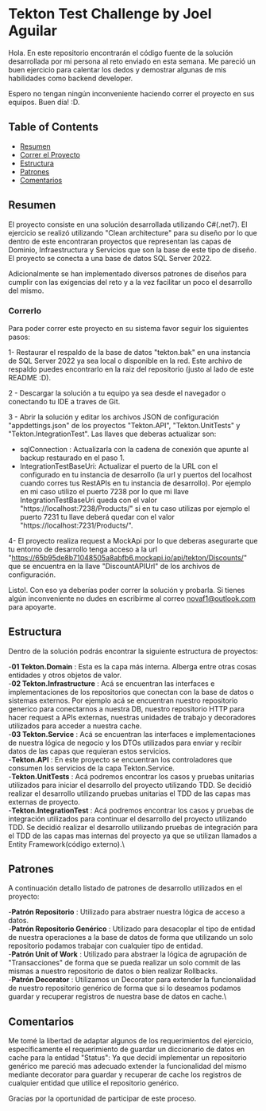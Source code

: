 # Tekton Test Challenge by Joel Aguilar
Hola. En este repositorio encontrarán el código fuente de la solución desarrollada por mi persona al reto enviado en esta semana. Me pareció un buen ejercicio para calentar los dedos y demostrar algunas de mis habilidades como backend developer.

Espero no tengan ningún inconveniente haciendo correr el proyecto en sus equipos. Buen día! :D.
## Table of Contents
- [Resumen](#Resumen)
- [Correr el Proyecto](#Correrlo)
- [Estructura](#Estructura)
- [Patrones](#Patrones)
- [Comentarios](#Comentarios)

## Resumen
El proyecto consiste en una solución desarrollada utilizando C#(.net7). El ejercicio se realizó utilizando "Clean architecture" para su diseño por lo que dentro de este encontraran proyectos que representan las capas de Dominio, Infraestructura y Servicios que son la base de este tipo de diseño. El proyecto se conecta a una base de datos SQL Server 2022.

Adicionalmente se han implementado diversos patrones de diseños para cumplir con las exigencias del reto y a la vez facilitar un poco el desarrollo del mismo. 

### Correrlo
Para poder correr este proyecto en su sistema favor seguir los siguientes pasos:

1- Restaurar el respaldo de la base de datos "tekton.bak" en una instancia de SQL Server 2022 ya sea local o disponible en la red. Este archivo de respaldo puedes encontrarlo en la raiz del repositorio (justo al lado de este README :D).

2 - Descargar la solución a tu equipo ya sea desde el navegador o conectando tu IDE a traves de Git.

3 - Abrir la solución y editar los archivos JSON de configuración "appdettings.json" de los proyectos "Tekton.API", "Tekton.UnitTests" y "Tekton.IntegrationTest". Las llaves que deberas actualizar son:
 - sqlConnection : Actualizarla con la cadena de conexión que apunte al backup restaurado en el paso 1.
 - IntegrationTestBaseUri: Actualizar el puerto de la URL con el configurado en tu instancia de desarrollo (la url y puertos del localhost cuando corres tus RestAPIs en tu instancia de desarrollo). Por ejemplo en mi caso utilizo el puerto 7238 por lo que mi llave IntegrationTestBaseUri queda con el valor "https://localhost:7238/Products/" si en tu caso utilizas por ejemplo el puerto 7231 tu llave deberá quedar con el valor "https://localhost:7231/Products/".

4- El proyecto realiza request a MockApi por lo que deberas asegurarte que tu entorno de desarrollo tenga acceso a la url "https://65b95de8b71048505a8abfb6.mockapi.io/api/tekton/Discounts/" que se encuentra en la llave "DiscountAPIUrl" de los archivos de configuración.

Listo!. Con eso ya deberías poder correr la solución y probarla. Si tienes algún inconveniente no dudes en escribirme al correo novaf1@outlook.com para apoyarte.

## Estructura
Dentro de la solución podrás encontrar la siguiente estructura de proyectos:

-**01 Tekton.Domain** : Esta es la capa más interna. Alberga entre otras cosas entidades y otros objetos de valor.\
-**02 Tekton.Infrastructure** : Acá se encuentran las interfaces e implementaciones de los repositorios que conectan con la base de datos o sistemas externos. Por ejemplo acá se encuentran nuestro repositorio generico para conectarnos a nuestra DB, nuestro repositorio HTTP para hacer request a APIs externas, nuestras unidades de trabajo y decoradores utilizados para acceder a nuestra cache.\
-**03 Tekton.Service** : Acá se encuentran las interfaces e implementaciones de nuestra lógica de negocio y los DTOs utilizados para enviar y recibir datos de las capas que requieran estos servicios.\
-**Tekton.API** : En este proyecto se encuentran los controladores que consumen los servicios de la capa Tekton.Service. \
-**Tekton.UnitTests** : Acá podremos encontrar los casos y pruebas unitarias utilizados para iniciar el desarrollo del proyecto utilizando TDD. Se decidió realizar el desarrollo utilizando pruebas unitarias el TDD de las capas mas externas de proyecto.\
-**Tekton.IntegrationTest** : Acá podremos encontrar los casos y pruebas de integración utilizados para continuar el desarrollo del proyecto utilizando TDD. Se decidió realizar el desarrollo utilizando pruebas de integración para el TDD de las capas mas internas del proyecto ya que se utilizan llamados a Entity Framework(código externo).\

## Patrones
A continuación detallo listado de patrones de desarrollo utilizados en el proyecto:

-**Patrón Repositorio** : Utilizado para abstraer nuestra lógica de acceso a datos.\
-**Patrón Repositorio Genérico** : Utilizado para desacoplar el tipo de entidad de nuestra operaciones a la base de datos de forma que utilizando un solo repositorio podamos trabajar con cualquier tipo de entidad.\
-**Patrón Unit of Work** : Utilizado para abstraer la lógica de agrupación de "Transacciones" de forma que se pueda realizar un solo commit de las mismas a nuestro repositorio de datos o bien realizar Rollbacks.\
-**Patrón Decorator** : Utilizamos un Decorator para extender la funcionalidad de nuestro repositorio genérico de forma que si lo deseamos podamos guardar y recuperar registros de nuestra base de datos en cache.\
## Comentarios
Me tomé la libertad de adaptar algunos de los requerimientos del ejercicio, específicamente el requerimiento de guardar un diccionario de datos en cache para la entidad "Status": Ya que decidí implementar un repositorio genérico me pareció mas adecuado extender la funcionalidad del mismo mediante decorator para guardar y recuperar de cache los registros de cualquier entidad que utilice el repositorio genérico.

Gracias por la oportunidad de participar de este proceso.
